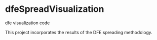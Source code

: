 dfeSpreadVisualization
======================

dfe visualization code

This project incorporates the results of the DFE spreading methodology.
